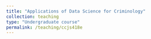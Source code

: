 ```yaml
---
title: "Applications of Data Science for Criminology"
collection: teaching
type: "Undergraduate course"
permalink: /teaching/ccjs418e
---
```


<!-- This course is an introduction to the use of prediction in decision-making in the criminal justice system.


You may be familiar with headlines like X or Y. They present the awesome power of machine learning. 
What do these models do ?

But what about 

Usefulness vs accuracy

mike yoeman paper

but what if tht algorithm is built on data people believe to be bised
many examples of jubabay bias

Prediction, or what 

travel time prediction


The main example we will use is the decision by a judge whether to detain or release a defendant prior to their trial. Pretrial detention is  
In 
In the United States X million, 

### What is a prediction?
In part 1 of the course, we will discuss what it means to make a prediction from data. To do that, we will go over the basics of probability theory (laws of probability, difference between joint/marginal/conditional probabilities, Bayes theorem). At the end of this section, you will learn that when we are talking about generating a prediction like the one made by a judge, we are talking about estimating a conditional probability.

### Generating conditional probabilities
In part 2 of the course, we will cover a sequence of machine learning models that generate predictions (i.e. estimate conditional probabilities): Naive Bayes, Linear/Logistic Regression, Random Forest, and Gradient Boosting. We will also introduce the concept of probabilistic calibration --- 
We will cover how each subsequent algorithm in the sequence improves upon a shortcoming of the algorithm that came before it. For example, the first algorithm we cover, Naive Bayes...

### Bias in, bias out?
The data that is used to build risk assessment algorithms has been generated by past human decisions. For example, let's say that a data scientist is building an algorithm that uses information about defendants' prior arrests to predict their likelihood of being re-arrested in the future. 

How does an arrest show up in the data that the data scientist is using? A police officer chose to make the arrest
How does the officer find out about crime? The officer observes it themselves or it was reported (e.g. via a 911 call)

This example illustrates that administrative data is not an error-free reflection, it is instead a reflection. 

This has two important implications for knowing whether algorithms are actually useful
1) Bias
2) Knowing whether the 

 how do we know if a person has been accussed of   
In part 3 of the course, we will cover two related topics dealing with the fact that the data we work with is often a function of past human decisions:
- The first is the critical concern that algorithms that use 
- 

### Hands on practice with Python/Jupyter notebooks
We will ground the concepts we cover during lectures through problems sets, quizzes, a midterm, and a final exam. In particular, we will spend a significant amount of time working with with Python. -->
